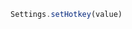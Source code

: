 <!--TITLE:Settings.setHotkey()-->
<!--ABOUT:Upspark's Settings API module.-->

```javascript
Settings.setHotkey(value)
```